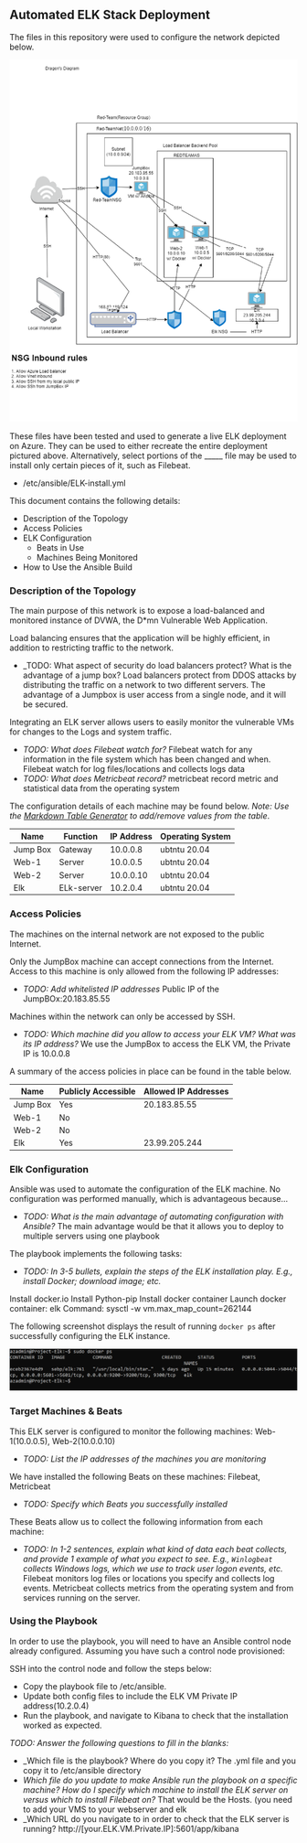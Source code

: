 ## Automated ELK Stack Deployment

The files in this repository were used to configure the network depicted below.

![TODO: Update the path with the name of your diagram](https://github.com/Lzythinker/Project-Elk/blob/main/IMG/Elk%20stack.drawio.png)

These files have been tested and used to generate a live ELK deployment on Azure. They can be used to either recreate the entire deployment pictured above. Alternatively, select portions of the _____ file may be used to install only certain pieces of it, such as Filebeat.

  - /etc/ansible/ELK-install.yml

This document contains the following details:
- Description of the Topology
- Access Policies
- ELK Configuration
  - Beats in Use
  - Machines Being Monitored
- How to Use the Ansible Build


### Description of the Topology

The main purpose of this network is to expose a load-balanced and monitored instance of DVWA, the D*mn Vulnerable Web Application.

Load balancing ensures that the application will be highly efficient, in addition to restricting traffic to the network.
- _TODO: What aspect of security do load balancers protect? What is the advantage of a jump box?
Load balancers protect from DDOS attacks by distributing the traffic on a network to two different servers. The advantage of a Jumpbox is user access from a single node, and it will be secured.

Integrating an ELK server allows users to easily monitor the vulnerable VMs for changes to the Logs and system traffic.
- _TODO: What does Filebeat watch for?_
Filebeat watch for any information in the file system which has been changed and when.
Filebeat watch for log files/locations and collects logs data
- _TODO: What does Metricbeat record?_
metricbeat record metric and statistical data from the operating system

The configuration details of each machine may be found below.
_Note: Use the [Markdown Table Generator](http://www.tablesgenerator.com/markdown_tables) to add/remove values from the table_.

| Name          | Function        | IP Address      | Operating System |
|---------------|-----------------|-----------------|------------------|
| Jump Box      |Gateway          | 10.0.0.8        |ubtntu 20.04      |
| Web-1         |Server           | 10.0.0.5        |ubtntu 20.04      |
| Web-2         |Server           | 10.0.0.10       |ubtntu 20.04      |
| Elk           |ELk-server       | 10.2.0.4        |ubtntu 20.04      |

### Access Policies

The machines on the internal network are not exposed to the public Internet. 

Only the JumpBox machine can accept connections from the Internet. Access to this machine is only allowed from the following IP addresses:
- _TODO: Add whitelisted IP addresses_
Public IP of the JumpBOx:20.183.85.55

Machines within the network can only be accessed by SSH.
- _TODO: Which machine did you allow to access your ELK VM? What was its IP address?_
We use the JumpBox to access the ELK VM, the Private IP is 10.0.0.8


A summary of the access policies in place can be found in the table below.

| Name       | Publicly Accessible  | Allowed IP Addresses |
|----------  |----------------------|----------------------|
| Jump Box   | Yes                  | 20.183.85.55         |
| Web-1      | No                   |                      |
| Web-2      | No                   |                      |
| Elk        | Yes                  | 23.99.205.244        |

### Elk Configuration

Ansible was used to automate the configuration of the ELK machine. No configuration was performed manually, which is advantageous because...
- _TODO: What is the main advantage of automating configuration with Ansible?_
The main advantage would be that it allows you to deploy to multiple servers using one playbook

The playbook implements the following tasks:
- _TODO: In 3-5 bullets, explain the steps of the ELK installation play. E.g., install Docker; download image; etc._

Install docker.io
Install Python-pip
Install docker container
Launch docker container: elk
Command: sysctl -w vm.max_map_count=262144

The following screenshot displays the result of running `docker ps` after successfully configuring the ELK instance.


![TODO: Update the path with the name of your screenshot of docker ps output](https://github.com/Lzythinker/Project-Elk/blob/main/IMG/docker%20ps.PNG)

### Target Machines & Beats
This ELK server is configured to monitor the following machines: Web-1(10.0.0.5), Web-2(10.0.0.10)
- _TODO: List the IP addresses of the machines you are monitoring_

We have installed the following Beats on these machines: Filebeat, Metricbeat
- _TODO: Specify which Beats you successfully installed_

These Beats allow us to collect the following information from each machine:
- _TODO: In 1-2 sentences, explain what kind of data each beat collects, and provide 1 example of what you expect to see. E.g., `Winlogbeat` collects Windows logs, which we use to track user logon events, etc._
Filebeat monitors log files or locations you specify and collects log events.
Metricbeat collects metrics from the operating system and from services running on the server.



### Using the Playbook
In order to use the playbook, you will need to have an Ansible control node already configured. Assuming you have such a control node provisioned: 

SSH into the control node and follow the steps below:
- Copy the playbook file to /etc/ansible.
- Update both config files to include the ELK VM Private IP address(10.2.0.4) 
- Run the playbook, and navigate to Kibana to check that the installation worked as expected.

_TODO: Answer the following questions to fill in the blanks:_
- _Which file is the playbook? Where do you copy it?
The .yml file and you copy it to /etc/ansible directory
- _Which file do you update to make Ansible run the playbook on a specific machine? How do I specify which machine to install the ELK server on versus which to install Filebeat on?_
That would be the Hosts. (you need to add your VMS to your webserver and elk
- _Which URL do you navigate to in order to check that the ELK server is running?
http://[your.ELK.VM.Private.IP]:5601/app/kibana


